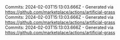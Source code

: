 Commits: 2024-02-03T15:13:03.666Z - Generated via https://github.com/marketplace/actions/artificial-grass
<br>
Commits: 2024-02-03T15:13:03.666Z - Generated via https://github.com/marketplace/actions/artificial-grass
<br>
Commits: 2024-02-03T15:13:03.666Z - Generated via https://github.com/marketplace/actions/artificial-grass
<br>
